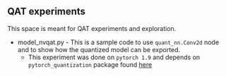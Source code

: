## QAT experiments

This space is meant for QAT experiments and exploration.

- model_nvqat.py - This is a sample code to use `quant_nn.Conv2d` node and to show how the quantized model can be exported.
  - This experiment was done on `pytorch 1.9` and depends on `pytorch_quantization` package found [here](https://github.com/NVIDIA/TensorRT/tree/master/tools/pytorch-quantization)
  
